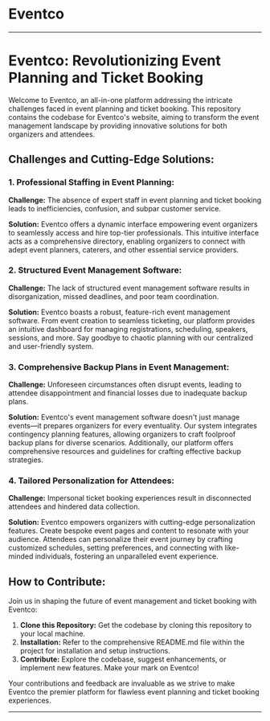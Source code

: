 # Eventco

---

# Eventco: Revolutionizing Event Planning and Ticket Booking

Welcome to Eventco, an all-in-one platform addressing the intricate challenges faced in event planning and ticket booking. This repository contains the codebase for Eventco's website, aiming to transform the event management landscape by providing innovative solutions for both organizers and attendees.

## Challenges and Cutting-Edge Solutions:

### 1. Professional Staffing in Event Planning:

**Challenge:** The absence of expert staff in event planning and ticket booking leads to inefficiencies, confusion, and subpar customer service.

**Solution:** Eventco offers a dynamic interface empowering event organizers to seamlessly access and hire top-tier professionals. This intuitive interface acts as a comprehensive directory, enabling organizers to connect with adept event planners, caterers, and other essential service providers.

### 2. Structured Event Management Software:

**Challenge:** The lack of structured event management software results in disorganization, missed deadlines, and poor team coordination.

**Solution:** Eventco boasts a robust, feature-rich event management software. From event creation to seamless ticketing, our platform provides an intuitive dashboard for managing registrations, scheduling, speakers, sessions, and more. Say goodbye to chaotic planning with our centralized and user-friendly system.

### 3. Comprehensive Backup Plans in Event Management:

**Challenge:** Unforeseen circumstances often disrupt events, leading to attendee disappointment and financial losses due to inadequate backup plans.

**Solution:** Eventco's event management software doesn't just manage events—it prepares organizers for every eventuality. Our system integrates contingency planning features, allowing organizers to craft foolproof backup plans for diverse scenarios. Additionally, our platform offers comprehensive resources and guidelines for crafting effective backup strategies.

### 4. Tailored Personalization for Attendees:

**Challenge:** Impersonal ticket booking experiences result in disconnected attendees and hindered data collection.

**Solution:** Eventco empowers organizers with cutting-edge personalization features. Create bespoke event pages and content to resonate with your audience. Attendees can personalize their event journey by crafting customized schedules, setting preferences, and connecting with like-minded individuals, fostering an unparalleled event experience.

## How to Contribute:

Join us in shaping the future of event management and ticket booking with Eventco:

1. **Clone this Repository:** Get the codebase by cloning this repository to your local machine.
2. **Installation:** Refer to the comprehensive README.md file within the project for installation and setup instructions.
3. **Contribute:** Explore the codebase, suggest enhancements, or implement new features. Make your mark on Eventco!

Your contributions and feedback are invaluable as we strive to make Eventco the premier platform for flawless event planning and ticket booking experiences.

---
